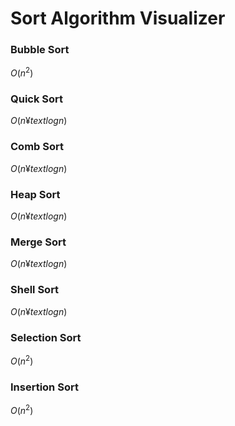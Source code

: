# Sort Algorithm Visualizer

### Bubble Sort
$O(n^2)$

### Quick Sort
$O(n¥text{log}n)$

### Comb Sort
$O(n¥text{log}n)$

### Heap Sort
$O(n¥text{log}n)$

### Merge Sort
$O(n¥text{log}n)$

### Shell Sort
$O(n¥text{log}n)$ 

### Selection Sort
$O(n^2)$

### Insertion Sort
$O(n^2)$